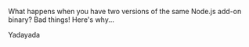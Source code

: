 What happens when you have two versions of the same Node.js add-on binary? Bad things! Here's why...

Yadayada
